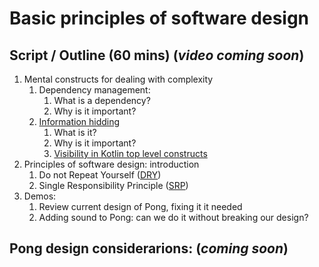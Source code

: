 # Basic principles of software design

## Script / Outline (60 mins) (_video coming soon_)
1. Mental constructs for dealing with complexity
   1. Dependency management:
      1. What is a dependency?
      2. Why is it important?
   2. [Information hidding](https://en.wikipedia.org/wiki/Information_hiding)
      1. What is it?
      2. Why is it important?
      3. [Visibility in Kotlin top level constructs](https://kotlinlang.org/docs/reference/visibility-modifiers.html#visibility-modifiers)
2. Principles of software design: introduction
   1. Do not Repeat Yourself ([DRY](https://wiki.c2.com/?DontRepeatYourself))
   2. Single Responsibility Principle ([SRP](https://blog.cleancoder.com/uncle-bob/2014/05/08/SingleReponsibilityPrinciple.html))
4. Demos: 
   1. Review current design of Pong, fixing it it needed
   2. Adding sound to Pong: can we do it without breaking our design?

## Pong design considerarions: (_coming soon_)